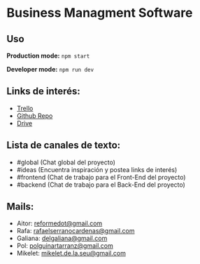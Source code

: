 # Business Managment Software 

## Uso
  **Production mode:** `npm start`
  
  **Developer mode:** `npm run dev`

## Links de interés:

* [Trello](https://trello.com/b/Lx8kV8KY/projecete)
* [Github Repo](https://github.com/TPV-project/Testing)
* [Drive](https://docs.google.com/document/d/119aLGj1Hcy_72VsnyHyNnWDk5vMxjrskqCmLXzt-SVg)

## Lista de canales de texto:

* #global  (Chat global del proyecto)
* #ideas (Encuentra inspiración y postea links de interés)
* #frontend (Chat de trabajo para el Front-End del proyecto)
* #backend (Chat de trabajo para el Back-End del proyecto)

## Mails:
- Aitor: reformedot@gmail.com
- Rafa: rafaelserranocardenas@gmail.com
- Galiana: delgaliana@gmail.com
- Pol: polguinartarranz@gmail.com
- Mikelet: mikelet.de.la.seu@gmail.com
